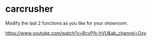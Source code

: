 # carcrusher

Modify the last 2 functions as you like for your showroom.

https://www.youtube.com/watch?v=BcvPjh-lrVU&ab_channel=Oxy
